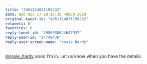 ```yaml
---
title: "4961124831199232"
date: Wed Nov 17 18:16:38 +0000 2010
original-tweet-id: "4961124831199232"
retweets: 0
favorites: 0
reply-tweet-id: "4956930644647937"
reply-user-id: "24749436"
reply-user-screen-name: "rosie_hardy"
---
```

<a href="https://twitter.com/rosie_hardy">@rosie_hardy</a> oooo I'm in. Let us know when you have the details.
